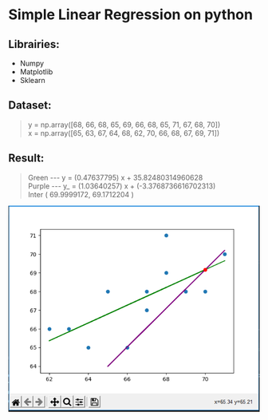 # Simple Linear Regression on python

## Librairies:

- Numpy
- Matplotlib
- Sklearn

## Dataset:

> y = np.array([68, 66, 68, 65, 69, 66, 68, 65, 71, 67, 68, 70])  
> x = np.array([65, 63, 67, 64, 68, 62, 70, 66, 68, 67, 69, 71])

## Result:

> Green --- y = (0.47637795) x + 35.82480314960628  
> Purple --- y\_ = (1.03640257) x + (-3.3768736616702313)  
> Inter ( 69.9999172, 69.1712204 )

![result](./assets/result.png)
